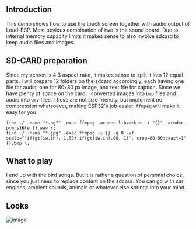 ## Introduction

This demo shows how to use the touch screen together with audio output of Loud-ESP. Most obvious combination of two is the sound board. Due to internal memory capacity limits it makes sense to also involve sdcard to keep audio files and images.

## SD-CARD preparation

Since my screen is 4:3 aspect ratio, it makes sense to split it into 12 equal parts. I will prepare 12 folders on the sdcard accordingly, each having one file for audio, one for 80x80 px image, and text file for caption. Since we have plenty of space on the card, I converted images into `bmp` files and audio into `wav` files. These are not size friendly, but implement no compression whatsoever, making ESP32's job easier. `ffmpeg` will make it easy for you

```
find ./ -name "*.og?" -exec ffmpeg -acodec libvorbis -i "{}" -acodec pcm_s16le {}.wav \;
find ./ -name "*.jpg" -exec ffmpeg -i {} -q 0 -vf scale="'if(gt(iw,ih),-1,80):if(gt(iw,ih),80,-1)', crop=80:80:exact=1" {}.bmp \;
```

## What to play

I end up with the bird songs. But it is rather a question of personal choice, since you just need to replace content on the sdcard. You can go with car engines, ambient sounds, animals or whatever else springs into your mind.

## Looks

![image](https://user-images.githubusercontent.com/5459747/229217702-c41610a0-8797-45b4-a0ff-9c5b00184c26.png)
